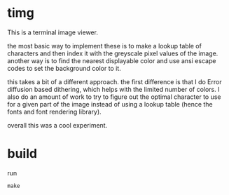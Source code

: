 # timg

This is a terminal image viewer.

the most basic way to implement these is to make a lookup table of characters and then index it with the greyscale pixel values of the image.
another way is to find the nearest displayable color and use ansi escape codes to set the background color to it.

this takes a bit of a different approach. the first difference is that I do Error diffusion based dithering, which helps with the limited number of colors.
I also do an amount of work to try to figure out the optimal character to use for a given part of the image instead of using a lookup table (hence the fonts and font rendering library).

overall this was a cool experiment.

# build
run
```
make
```
